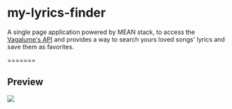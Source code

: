 # my-lyrics-finder
A single page application powered by MEAN stack, to access the [Vagalume's API](http://api.vagalume.com.br/) 
and provides a way to search yours loved songs' lyrics and save them as favorites.

=======


## Preview

![](http://i.imgur.com/aclWvUc.png)


